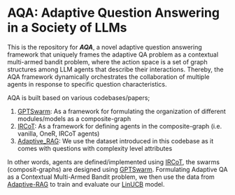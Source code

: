 # AQA: Adaptive Question Answering in a Society of LLMs

This is the repository for ***AQA***, a novel adaptive question answering framework that uniquely frames the adaptive QA problem as a contextual multi-armed bandit problem, where the action space is a set of graph structures among LLM agents that describe their interactions. Thereby, the AQA framework dynamically orchestrates the collaboration of multiple agents in response to specific question characteristics.

AQA is built based on various codebases/papers;

1. [GPTSwarm](https://github.com/metauto-ai/GPTSwarm/tree/main): As a framework for formulating the organization of different modules/models as a composite-graph
2. [IRCoT](https://github.com/StonyBrookNLP/ircot): As a framework for defining agents in the composite-graph (i.e. vanilla, OneR, IRCoT agents)
3. [Adaptive_RAG](https://github.com/starsuzi/Adaptive-RAG): We use the dataset introduced in this codebase as it comes with questions with complexity level attributes

In other words, agents are defined/implemented using [IRCoT](https://github.com/StonyBrookNLP/ircot), the swarms (composit-graphs) are designed using [GPTSwarm](https://github.com/metauto-ai/GPTSwarm/tree/main). Formulating Adaptive QA as a Contextual Multi-Armed Bandit problem, we then use the data from [Adaptive-RAG](https://github.com/starsuzi/Adaptive-RAG) to train and evaluate our [LinUCB](https://arxiv.org/pdf/1003.0146) model.